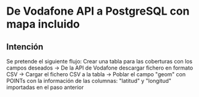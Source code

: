# De Vodafone API a PostgreSQL con mapa incluido
## Intención
Se pretende el siguiente flujo:
Crear una tabla para las coberturas con los campos deseados -> De la API de Vodafone descargar fichero en formato CSV -> Cargar el fichero CSV a la tabla -> Poblar el campo "geom" con POINTs con la información de las columnas: "latitud" y "longitud" importadas en el paso anterior
